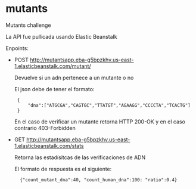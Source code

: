 # mutants
Mutants challenge

La API fue pullicada usando Elastic Beanstalk

Enpoints: 

 - POST http://mutantsapp.eba-g5bpzkhv.us-east-1.elasticbeanstalk.com/mutant/
 
    Devuelve si un adn pertenece a un mutante o no

    El json debe de tener el formato:
    
        {
            "dna":["ATGCGA","CAGTGC","TTATGT","AGAAGG","CCCCTA","TCACTG"]
        }
    
    En el caso de verificar un mutante retorna HTTP 200-OK y en el caso contrario 403-Forbidden

- GET http://mutantsapp.eba-g5bpzkhv.us-east-1.elasticbeanstalk.com/stats

    Retorna las estadísitcas de las verificaciones de ADN
    
    El formato de respuesta es el siguiente: 
    
        {"count_mutant_dna":40, "count_human_dna":100: "ratio":0.4}